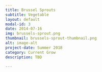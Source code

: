 ```yaml
---
title: Brussel Sprouts
subtitle: Vegetable
layout: default
modal-id: 3
date: 2014-07-16
img: brussels-sprout.png
thumbnail: brussels-sprout-thumbnail.png
alt: image-alt
project-date: Summer 2018
category: Current Grow
description: TBD

---
```

